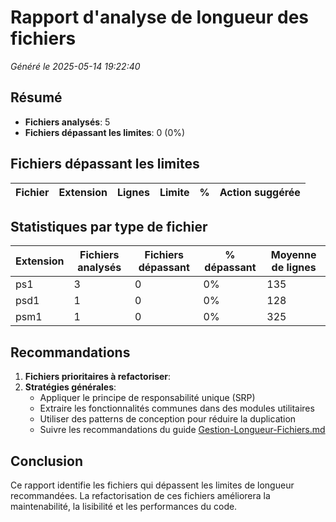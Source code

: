 # Rapport d'analyse de longueur des fichiers

*Généré le 2025-05-14 19:22:40*

## Résumé

- **Fichiers analysés**: 5
- **Fichiers dépassant les limites**: 0 (0%)

## Fichiers dépassant les limites

| Fichier | Extension | Lignes | Limite | % | Action suggérée |
|---------|-----------|--------|--------|---|----------------|
## Statistiques par type de fichier

| Extension | Fichiers analysés | Fichiers dépassant | % dépassant | Moyenne de lignes |
|-----------|-------------------|-------------------|------------|------------------|
| ps1 | 3 | 0 | 0% | 135 |
| psd1 | 1 | 0 | 0% | 128 |
| psm1 | 1 | 0 | 0% | 325 |
## Recommandations

1. **Fichiers prioritaires à refactoriser**:
2. **Stratégies générales**:
   - Appliquer le principe de responsabilité unique (SRP)
   - Extraire les fonctionnalités communes dans des modules utilitaires
   - Utiliser des patterns de conception pour réduire la duplication
   - Suivre les recommandations du guide [Gestion-Longueur-Fichiers.md](../../docs/guides/standards/Gestion-Longueur-Fichiers.md)

## Conclusion

Ce rapport identifie les fichiers qui dépassent les limites de longueur recommandées. La refactorisation de ces fichiers améliorera la maintenabilité, la lisibilité et les performances du code.
